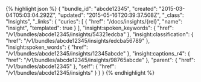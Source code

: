 {% highlight json %}
{
    "bundle_id": "abcde12345",
    "created": "2015-03-04T05:03:04.292Z",
    "updated": "2015-05-16T20:39:37.508Z",
    "_class": "Insights",
    "_links": {
        "curies": [
            {
                "href": "/docs/insights/{rel}",
                "name": "insight",
                "templated": true
            }
        ],
        "insight:spoken_keywords": {
            "href": "/v1/bundles/abcde12345/insights/54321edcba"
        },
        "insight:classification": {
            "href": "/v1/bundles/abcde12345/insights/edcba56789"
        },
        "insight:spoken_words": {
            "href": "/v1/bundles/abcde12345/insights/12345abcde"
        },
        "insight:captions_r4": {
            "href": "/v1/bundles/abcde12345/insights/98765abcde"
        },
        "parent": {
            "href": "/v1/bundles/abcde12345"
        },
        "self": {
            "href": "/v1/bundles/abcde12345/insights"
        }
    }
}
{% endhighlight %}